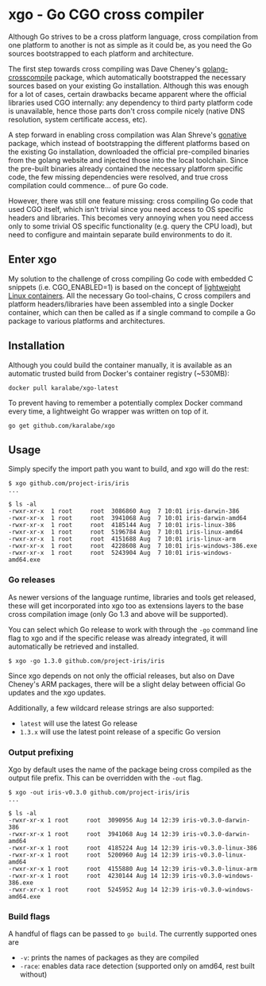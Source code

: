 # xgo - Go CGO cross compiler

Although Go strives to be a cross platform language, cross compilation from one
platform to another is not as simple as it could be, as you need the Go sources
bootstrapped to each platform and architecture.

The first step towards cross compiling was Dave Cheney's [golang-crosscompile](https://github.com/davecheney/golang-crosscompile)
package, which automatically bootstrapped the necessary sources based on your
existing Go installation. Although this was enough for a lot of cases, certain
drawbacks became apparent where the official libraries used CGO internally: any
dependency to third party platform code is unavailable, hence those parts don't
cross compile nicely (native DNS resolution, system certificate access, etc).

A step forward in enabling cross compilation was Alan Shreve's [gonative](https://github.com/inconshreveable/gonative)
package, which instead of bootstrapping the different platforms based on the
existing Go installation, downloaded the official pre-compiled binaries from the
golang website and injected those into the local toolchain. Since the pre-built
binaries already contained the necessary platform specific code, the few missing
dependencies were resolved, and true cross compilation could commence... of pure
Go code.

However, there was still one feature missing: cross compiling Go code that used
CGO itself, which isn't trivial since you need access to OS specific headers and
libraries. This becomes very annoying when you need access only to some trivial
OS specific functionality (e.g. query the CPU load), but need to configure and
maintain separate build environments to do it.

## Enter xgo

My solution to the challenge of cross compiling Go code with embedded C snippets
(i.e. CGO_ENABLED=1) is based on the concept of [lightweight Linux containers](http://en.wikipedia.org/wiki/LXC).
All the necessary Go tool-chains, C cross compilers and platform headers/libraries
have been assembled into a single Docker container, which can then be called as if
a single command to compile a Go package to various platforms and architectures.

## Installation

Although you could build the container manually, it is available as an automatic
trusted build from Docker's container registry (~530MB):

    docker pull karalabe/xgo-latest

To prevent having to remember a potentially complex Docker command every time,
a lightweight Go wrapper was written on top of it.

    go get github.com/karalabe/xgo

## Usage

Simply specify the import path you want to build, and xgo will do the rest:

    $ xgo github.com/project-iris/iris
    ...

    $ ls -al
    -rwxr-xr-x  1 root     root  3086860 Aug  7 10:01 iris-darwin-386
    -rwxr-xr-x  1 root     root  3941068 Aug  7 10:01 iris-darwin-amd64
    -rwxr-xr-x  1 root     root  4185144 Aug  7 10:01 iris-linux-386
    -rwxr-xr-x  1 root     root  5196784 Aug  7 10:01 iris-linux-amd64
    -rwxr-xr-x  1 root     root  4151688 Aug  7 10:01 iris-linux-arm
    -rwxr-xr-x  1 root     root  4228608 Aug  7 10:01 iris-windows-386.exe
    -rwxr-xr-x  1 root     root  5243904 Aug  7 10:01 iris-windows-amd64.exe

### Go releases

As newer versions of the language runtime, libraries and tools get released,
these will get incorporated into xgo too as extensions layers to the base cross
compilation image (only Go 1.3 and above will be supported).

You can select which Go release to work with through the `-go` command line flag
to xgo and if the specific release was already integrated, it will automatically
be retrieved and installed.

    $ xgo -go 1.3.0 github.com/project-iris/iris

Since xgo depends on not only the official releases, but also on Dave Cheney's
ARM packages, there will be a slight delay between official Go updates and the
xgo updates.

Additionally, a few wildcard release strings are also supported:

  - `latest` will use the latest Go release
  - `1.3.x` will use the latest point release of a specific Go version

### Output prefixing

Xgo by default uses the name of the package being cross compiled as the output
file prefix. This can be overridden with the `-out` flag.

    $ xgo -out iris-v0.3.0 github.com/project-iris/iris
    ...

    $ ls -al
    -rwxr-xr-x 1 root     root  3090956 Aug 14 12:39 iris-v0.3.0-darwin-386
    -rwxr-xr-x 1 root     root  3941068 Aug 14 12:39 iris-v0.3.0-darwin-amd64
    -rwxr-xr-x 1 root     root  4185224 Aug 14 12:39 iris-v0.3.0-linux-386
    -rwxr-xr-x 1 root     root  5200960 Aug 14 12:39 iris-v0.3.0-linux-amd64
    -rwxr-xr-x 1 root     root  4155880 Aug 14 12:39 iris-v0.3.0-linux-arm
    -rwxr-xr-x 1 root     root  4230144 Aug 14 12:39 iris-v0.3.0-windows-386.exe
    -rwxr-xr-x 1 root     root  5245952 Aug 14 12:39 iris-v0.3.0-windows-amd64.exe

### Build flags

A handful of flags can be passed to `go build`. The currently supported ones are

  - `-v`: prints the names of packages as they are compiled
  - `-race`: enables data race detection (supported only on amd64, rest built without)
